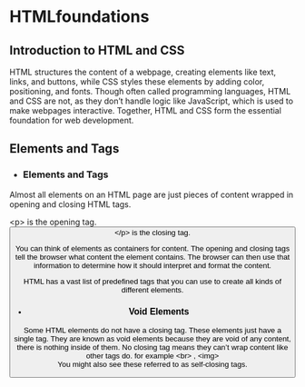 # HTMLfoundations
<h2>Introduction to HTML and CSS</h2>
<p>HTML structures the content of a webpage, creating elements like text, links, and buttons, while CSS styles these elements by adding color, positioning, and fonts. Though often called programming languages, HTML and CSS are not, as they don’t handle logic like JavaScript, which is used to make webpages interactive. Together, HTML and CSS form the essential foundation for web development.</p>

<h2>Elements and Tags</h2>
<ul><li><h3>Elements and Tags</h3></ul>
<p>Almost all elements on an HTML page are just pieces of content wrapped in opening and closing HTML tags.</p>
<p>&lt;p&gt; is the opening tag.<br>
<button>&lt;/p&gt; is the closing tag.</p>
<p>You can think of elements as containers for content. The opening and closing tags tell the browser what content the element contains. The browser can then use that information to determine how it should interpret and format the content.

HTML has a vast list of predefined tags that you can use to create all kinds of different elements.</p>
<ul><li><h3>Void Elements</h3></li></ul>
<p>Some HTML elements do not have a closing tag. These elements just have a single tag. They are known as void elements because they are void of any content, there is nothing inside of them. No closing tag means they can’t wrap content like other tags do. for example &lt;br&gt; , &lt;img&gt; <br>
You might also see these referred to as self-closing tags.</p>
